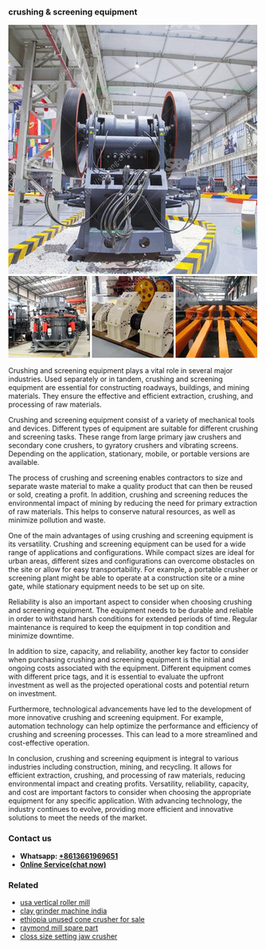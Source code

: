 <h3>crushing & screening equipment</h3><img src='1708309426.jpg' alt=''><p>Crushing and screening equipment plays a vital role in several major industries. Used separately or in tandem, crushing and screening equipment are essential for constructing roadways, buildings, and mining materials. They ensure the effective and efficient extraction, crushing, and processing of raw materials.</p><p>Crushing and screening equipment consist of a variety of mechanical tools and devices. Different types of equipment are suitable for different crushing and screening tasks. These range from large primary jaw crushers and secondary cone crushers, to gyratory crushers and vibrating screens. Depending on the application, stationary, mobile, or portable versions are available.</p><p>The process of crushing and screening enables contractors to size and separate waste material to make a quality product that can then be reused or sold, creating a profit. In addition, crushing and screening reduces the environmental impact of mining by reducing the need for primary extraction of raw materials. This helps to conserve natural resources, as well as minimize pollution and waste.</p><p>One of the main advantages of using crushing and screening equipment is its versatility. Crushing and screening equipment can be used for a wide range of applications and configurations. While compact sizes are ideal for urban areas, different sizes and configurations can overcome obstacles on the site or allow for easy transportability. For example, a portable crusher or screening plant might be able to operate at a construction site or a mine gate, while stationary equipment needs to be set up on site.</p><p>Reliability is also an important aspect to consider when choosing crushing and screening equipment. The equipment needs to be durable and reliable in order to withstand harsh conditions for extended periods of time. Regular maintenance is required to keep the equipment in top condition and minimize downtime.</p><p>In addition to size, capacity, and reliability, another key factor to consider when purchasing crushing and screening equipment is the initial and ongoing costs associated with the equipment. Different equipment comes with different price tags, and it is essential to evaluate the upfront investment as well as the projected operational costs and potential return on investment.</p><p>Furthermore, technological advancements have led to the development of more innovative crushing and screening equipment. For example, automation technology can help optimize the performance and efficiency of crushing and screening processes. This can lead to a more streamlined and cost-effective operation.</p><p>In conclusion, crushing and screening equipment is integral to various industries including construction, mining, and recycling. It allows for efficient extraction, crushing, and processing of raw materials, reducing environmental impact and creating profits. Versatility, reliability, capacity, and cost are important factors to consider when choosing the appropriate equipment for any specific application. With advancing technology, the industry continues to evolve, providing more efficient and innovative solutions to meet the needs of the market.</p><h3>Contact us</h3><ul><li><strong>Whatsapp:&nbsp;<a href="https://wa.me/8613661969651">+8613661969651</a></strong></li><li><a href="https://swt.shibang-china.com/?git&amp;zhl&amp;crushing  screening equipment"><strong>Online Service(chat now)</strong></a></li></ul><h3>Related</h3><ul><li><a href='usa vertical roller mill.md'>usa vertical roller mill</a></li><li><a href='clay grinder machine india.md'>clay grinder machine india</a></li><li><a href='ethiopia unused cone crusher for sale.md'>ethiopia unused cone crusher for sale</a></li><li><a href='raymond mill spare part.md'>raymond mill spare part</a></li><li><a href='closs size setting jaw crusher.md'>closs size setting jaw crusher</a></li></ul>